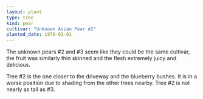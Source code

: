 ```yaml
---
layout: plant
type: tree
kind: pear
cultivar: "Unknown Asian Pear #2"
planted_date: 1970-01-01
---
```


The unknown pears #2 and #3 seem like they could be the same cultivar, the fruit was similarly thin skinned and the flesh extremely juicy and delicious.

Tree #2 is the one closer to the driveway and the blueberry bushes. It is in a worse position due to shading from the other trees nearby. Tree #2 is not nearly as tall as #3.